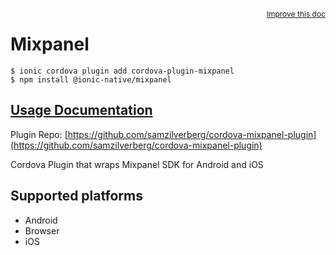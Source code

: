 <a style="float:right;font-size:12px;" href="http://github.com/ionic-team/ionic-native/edit/master/src/@ionic-native/plugins/mixpanel/index.ts#L3">
  Improve this doc
</a>

# Mixpanel

```
$ ionic cordova plugin add cordova-plugin-mixpanel
$ npm install @ionic-native/mixpanel
```

## [Usage Documentation](https://ionicframework.com/docs/native/mixpanel/)

Plugin Repo: [https://github.com/samzilverberg/cordova-mixpanel-plugin](https://github.com/samzilverberg/cordova-mixpanel-plugin)

Cordova Plugin that wraps Mixpanel SDK for Android and iOS

## Supported platforms
- Android
- Browser
- iOS



